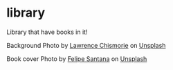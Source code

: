 # library

Library that have books in it!

Background Photo by <a href="https://unsplash.com/@fromsky?utm_source=unsplash&utm_medium=referral&utm_content=creditCopyText">Lawrence Chismorie</a> on <a href="https://unsplash.com/s/photos/library-background?utm_source=unsplash&utm_medium=referral&utm_content=creditCopyText">Unsplash</a>

Book cover Photo by <a href="https://unsplash.com/@felipesantana?utm_source=unsplash&utm_medium=referral&utm_content=creditCopyText">Felipe Santana</a> on <a href="https://unsplash.com/s/photos/leather-background?utm_source=unsplash&utm_medium=referral&utm_content=creditCopyText">Unsplash</a>
  